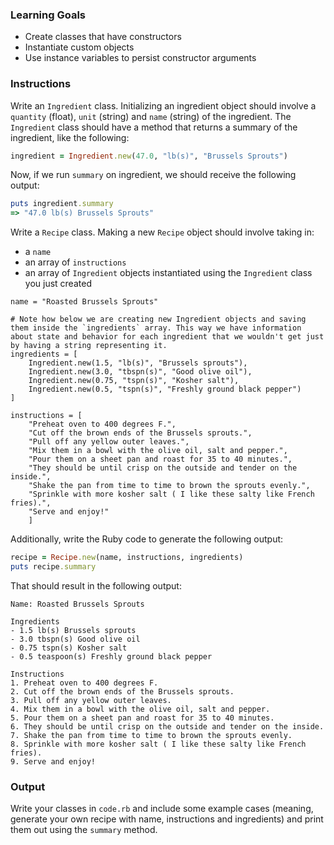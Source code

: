 ### Learning Goals
* Create classes that have constructors
* Instantiate custom objects
* Use instance variables to persist constructor arguments

### Instructions

Write an `Ingredient` class. Initializing an ingredient object should involve a `quantity` (float), `unit` (string) and `name` (string) of the ingredient. The `Ingredient` class should have a method that returns a summary of the ingredient, like the following:

```ruby
ingredient = Ingredient.new(47.0, "lb(s)", "Brussels Sprouts")
```

Now, if we run `summary` on ingredient, we should receive the following output:

```ruby
puts ingredient.summary
=> "47.0 lb(s) Brussels Sprouts"
```

Write a `Recipe` class. Making a new `Recipe` object should involve taking in:

* a `name`
* an array of `instructions`
* an array of `Ingredient` objects instantiated using the `Ingredient` class you just created

```
name = "Roasted Brussels Sprouts"

# Note how below we are creating new Ingredient objects and saving them inside the `ingredients` array. This way we have information about state and behavior for each ingredient that we wouldn't get just by having a string representing it.
ingredients = [
    Ingredient.new(1.5, "lb(s)", "Brussels sprouts"),
    Ingredient.new(3.0, "tbspn(s)", "Good olive oil"),
    Ingredient.new(0.75, "tspn(s)", "Kosher salt"),
    Ingredient.new(0.5, "tspn(s)", "Freshly ground black pepper")
]

instructions = [
    "Preheat oven to 400 degrees F.",
    "Cut off the brown ends of the Brussels sprouts.",
    "Pull off any yellow outer leaves.",
    "Mix them in a bowl with the olive oil, salt and pepper.",
    "Pour them on a sheet pan and roast for 35 to 40 minutes.",
    "They should be until crisp on the outside and tender on the inside.",
    "Shake the pan from time to time to brown the sprouts evenly.",
    "Sprinkle with more kosher salt ( I like these salty like French fries).",
    "Serve and enjoy!"
    ]
```

Additionally, write the Ruby code to generate the following output:

```ruby
recipe = Recipe.new(name, instructions, ingredients)
puts recipe.summary
```

That should result in the following output:

```
Name: Roasted Brussels Sprouts

Ingredients
- 1.5 lb(s) Brussels sprouts
- 3.0 tbspn(s) Good olive oil
- 0.75 tspn(s) Kosher salt
- 0.5 teaspoon(s) Freshly ground black pepper

Instructions
1. Preheat oven to 400 degrees F.
2. Cut off the brown ends of the Brussels sprouts.
3. Pull off any yellow outer leaves.
4. Mix them in a bowl with the olive oil, salt and pepper.
5. Pour them on a sheet pan and roast for 35 to 40 minutes.
6. They should be until crisp on the outside and tender on the inside.
7. Shake the pan from time to time to brown the sprouts evenly.
8. Sprinkle with more kosher salt ( I like these salty like French fries).
9. Serve and enjoy!
```

### Output
Write your classes in `code.rb` and include some example cases (meaning, generate your own recipe with name, instructions and ingredients) and print them out using the `summary` method.
